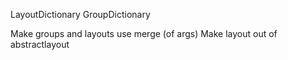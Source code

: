 LayoutDictionary
GroupDictionary

Make groups and layouts use merge (of args)
Make layout out of abstractlayout
